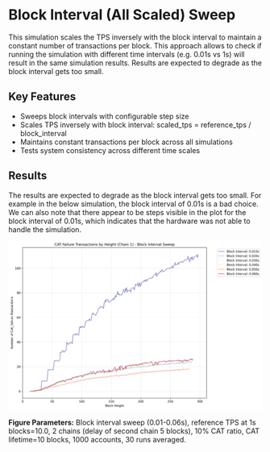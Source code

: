 # Block Interval (All Scaled) Sweep

This simulation scales the TPS inversely with the block interval to maintain a constant number of transactions per block. This approach allows to check if running the simulation with different time intervals (e.g. 0.01s vs 1s) will result in the same simulation results. Results are expected to degrade as the block interval gets too small.

## Key Features

- Sweeps block intervals with configurable step size
- Scales TPS inversely with block interval: scaled_tps = reference_tps / block_interval
- Maintains constant transactions per block across all simulations
- Tests system consistency across different time scales

## Results

The results are expected to degrade as the block interval gets too small. For example in the below simulation, the block interval of 0.01s is a bad choice. We can also note that there appear to be steps visible in the plot for the block interval of 0.01s, which indicates that the hardware was not able to handle the simulation.

![Failed CATs](./tx_failure_cat.png)

**Figure Parameters:** Block interval sweep (0.01-0.06s), reference TPS at 1s blocks=10.0, 2 chains (delay of second chain 5 blocks), 10% CAT ratio, CAT lifetime=10 blocks, 1000 accounts, 30 runs averaged.


